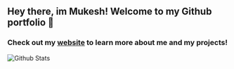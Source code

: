 ## Hey there, im Mukesh! Welcome to my Github portfolio 👋

### Check out my [website][website] to learn more about me and my projects!

<img align="left" alt="Github Stats" src="https://github-readme-stats.codestackr.vercel.app/api?username=mukesh-mandan&show_icons=true&hide_border=true" />

<!-- [![Top Langs](https://github-readme-stats.vercel.app/api/top-langs/?username=mukesh-mandan)] -->

[website]: https://mukeshmandan.com/
